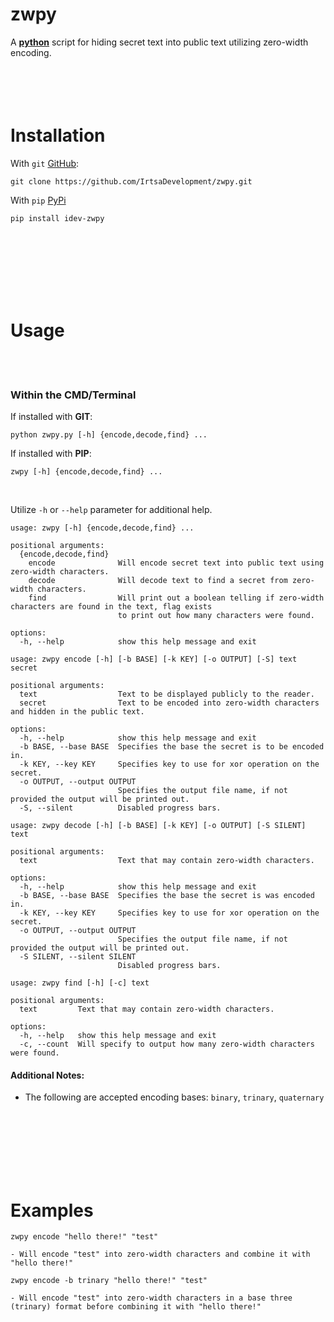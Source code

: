 # **zwpy**
A [**python**](https://www.python.org) script for hiding secret text into public text utilizing zero-width encoding.
<br />
<br />
<br />
<br />
​<br />
# Installation
With `git` [GitHub](https://github.com):
```
git clone https://github.com/IrtsaDevelopment/zwpy.git
```
With `pip` [PyPi](https://pypi.org/project/idev-zwpy/)
```
pip install idev-zwpy
```
<br />
<br />
<br />
<br />
<br />
<br />

# Usage
<br />
<br />

### Within the CMD/Terminal
If installed with **GIT**:
```
python zwpy.py [-h] {encode,decode,find} ...
```
If installed with **PIP**:
```
zwpy [-h] {encode,decode,find} ...
```
<br />

Utilize `-h` or `--help` parameter for additional help.
```
usage: zwpy [-h] {encode,decode,find} ...

positional arguments:
  {encode,decode,find}
    encode              Will encode secret text into public text using zero-width characters.
    decode              Will decode text to find a secret from zero-width characters.
    find                Will print out a boolean telling if zero-width characters are found in the text, flag exists
                        to print out how many characters were found.

options:
  -h, --help            show this help message and exit
```
```
usage: zwpy encode [-h] [-b BASE] [-k KEY] [-o OUTPUT] [-S] text secret

positional arguments:
  text                  Text to be displayed publicly to the reader.
  secret                Text to be encoded into zero-width characters and hidden in the public text.

options:
  -h, --help            show this help message and exit
  -b BASE, --base BASE  Specifies the base the secret is to be encoded in.
  -k KEY, --key KEY     Specifies key to use for xor operation on the secret.
  -o OUTPUT, --output OUTPUT
                        Specifies the output file name, if not provided the output will be printed out.
  -S, --silent          Disabled progress bars.
```
```
usage: zwpy decode [-h] [-b BASE] [-k KEY] [-o OUTPUT] [-S SILENT] text

positional arguments:
  text                  Text that may contain zero-width characters.

options:
  -h, --help            show this help message and exit
  -b BASE, --base BASE  Specifies the base the secret is was encoded in.
  -k KEY, --key KEY     Specifies key to use for xor operation on the secret.
  -o OUTPUT, --output OUTPUT
                        Specifies the output file name, if not provided the output will be printed out.
  -S SILENT, --silent SILENT
                        Disabled progress bars.
```
```
usage: zwpy find [-h] [-c] text

positional arguments:
  text         Text that may contain zero-width characters.

options:
  -h, --help   show this help message and exit
  -c, --count  Will specify to output how many zero-width characters were found.
```
#### Additional Notes: 
- The following are accepted encoding bases: `binary`, `trinary`, `quaternary`
<br />
<br />
<br />
<br />
<br />
<br />

# Examples
```
zwpy encode "hello there!" "test"

- Will encode "test" into zero-width characters and combine it with "hello there!"
```
```
zwpy encode -b trinary "hello there!" "test"

- Will encode "test" into zero-width characters in a base three (trinary) format before combining it with "hello there!"
```
